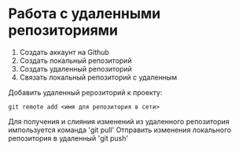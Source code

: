 #  Работа с удаленными репозиториями

1. Создать аккаунт на Github
2. Создать локальный репозиторий  
3. Создать удаленный репозиторий
4. Связать локальный репозиторий с удаленным

 Добавить удаленный рерозиторий к проекту:
 ```
 git remote add <имя для репозитория в сети>
 ```
 Для получения и слияния изменений из удаленного репозитория импользуется команда 'git pull'
 Отправить изменения локального репозитория в удаленный 'git push'
